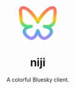 <p align="center">
  <img src="./.github/assets/logo.svg" width="100">
</p>
<h1 align="center">
  niji
</h1>
<p align="center">
  A colorful Bluesky client.
</p>
